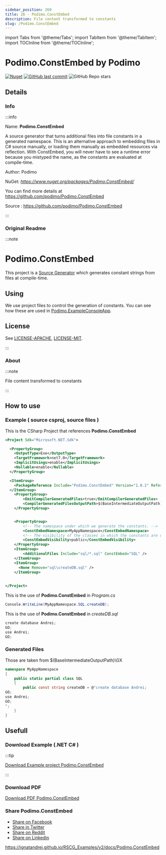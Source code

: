 ```yaml
---
sidebar_position: 260
title: 26 - Podimo.ConstEmbed
description: File content transformed to constants
slug: /Podimo.ConstEmbed
---
```

import Tabs from '@theme/Tabs';
import TabItem from '@theme/TabItem';
import TOCInline from '@theme/TOCInline';

# Podimo.ConstEmbed  by Podimo

<!---
<TOCInline toc={toc} />
-->
[![Nuget](https://img.shields.io/nuget/dt/Podimo.ConstEmbed?label=Podimo.ConstEmbed)](https://www.nuget.org/packages/Podimo.ConstEmbed/)
[![GitHub last commit](https://img.shields.io/github/last-commit/podimo/Podimo.ConstEmbed?label=updated)](https://github.com/podimo/Podimo.ConstEmbed)
![GitHub Repo stars](https://img.shields.io/github/stars/podimo/Podimo.ConstEmbed?style=social)

## Details

### Info
:::info

Name: **Podimo.ConstEmbed**

A source generator that turns additional files into file constants in a generated namespace.
            This is an alternative approach to embedding files in C# source manually,
            or loading them manually as embedded resources via reflection.
            With ConstEmbed, you will never have to see a runtime error because you mistyped the name,
            as the constants are evaluated at compile-time.

Author: Podimo

NuGet: 
*https://www.nuget.org/packages/Podimo.ConstEmbed/*   


You can find more details at https://github.com/podimo/Podimo.ConstEmbed

Source : https://github.com/podimo/Podimo.ConstEmbed

:::

### Original Readme
:::note

# Podimo.ConstEmbed

This project is a [Source Generator](https://docs.microsoft.com/en-us/dotnet/csharp/roslyn-sdk/source-generators-overview) which generates constant strings from files at compile-time.

## Using

We use project files to control the generation of constants.
You can see how these are used in [Podimo.ExampleConsoleApp](examples/Podimo.ExampleConsoleApp/Podimo.ExampleConsoleApp.csproj).

## License

See [LICENSE-APACHE](LICENSE-APACHE), [LICENSE-MIT](LICENSE-MIT).


:::

### About
:::note

File content transformed to constants


:::

## How to use

### Example ( source csproj, source files )

<Tabs>

<TabItem value="csproj" label="CSharp Project">

This is the CSharp Project that references **Podimo.ConstEmbed**
```xml showLineNumbers {11}
<Project Sdk="Microsoft.NET.Sdk">

  <PropertyGroup>
    <OutputType>Exe</OutputType>
    <TargetFramework>net7.0</TargetFramework>
    <ImplicitUsings>enable</ImplicitUsings>
    <Nullable>enable</Nullable>
  </PropertyGroup>

  <ItemGroup>
    <PackageReference Include="Podimo.ConstEmbed" Version="1.0.2" ReferenceOutputAssembly="false" OutputItemType="Analyzer" />
  </ItemGroup>
	<PropertyGroup>
		<EmitCompilerGeneratedFiles>true</EmitCompilerGeneratedFiles>
		<CompilerGeneratedFilesOutputPath>$(BaseIntermediateOutputPath)\GX</CompilerGeneratedFilesOutputPath>
	</PropertyGroup>


	<PropertyGroup>
		<!-- The namespace under which we generate the constants. -->
		<ConstEmbedNamespace>MyAppNamespace</ConstEmbedNamespace>
		<!-- The visibility of the classes in which the constants are declared. -->
		<ConstEmbedVisibility>public</ConstEmbedVisibility>
	</PropertyGroup>
	<ItemGroup>
		<AdditionalFiles Include="sql/*.sql" ConstEmbed="SQL" />
	</ItemGroup>
	<ItemGroup>
	  <None Remove="sql\createDB.sql" />
	</ItemGroup>
	
	
</Project>

```

</TabItem>

  <TabItem value="C:\gth\RSCG_Examples\v2\rscg_examples\Podimo.ConstEmbed\src\PodimoConstEmbedDemo\Program.cs" label="Program.cs" >

  This is the use of **Podimo.ConstEmbed** in *Program.cs*

```csharp showLineNumbers 
Console.WriteLine(MyAppNamespace.SQL.createDB);

```
  </TabItem>

  <TabItem value="C:\gth\RSCG_Examples\v2\rscg_examples\Podimo.ConstEmbed\src\PodimoConstEmbedDemo\sql\createDB.sql" label="createDB.sql" >

  This is the use of **Podimo.ConstEmbed** in *createDB.sql*

```csharp showLineNumbers 
create database Andrei;
GO;
use Andrei;
GO;

```
  </TabItem>

</Tabs>

### Generated Files

Those are taken from $(BaseIntermediateOutputPath)\GX

<Tabs>


<TabItem value="C:\gth\RSCG_Examples\v2\rscg_examples\Podimo.ConstEmbed\src\PodimoConstEmbedDemo\obj\GX\Podimo.ConstEmbed\Podimo.ConstEmbed.ConstEmbedGenerator\SQL.createDB.g.cs" label="SQL.createDB.g.cs" >


```csharp showLineNumbers 
namespace MyAppNamespace
{
    public static partial class SQL
    {
        public const string createDB = @"create database Andrei;
GO;
use Andrei;
GO;
";
    }
}
```

  </TabItem>


</Tabs>

## Usefull

### Download Example (.NET  C# )
:::tip

[Download Example project Podimo.ConstEmbed ](/sources/Podimo.ConstEmbed.zip)

:::

### Download PDF

[Download PDF Podimo.ConstEmbed ](/pdfs/Podimo.ConstEmbed.pdf)

### Share Podimo.ConstEmbed 

<ul>
  <li><a href="https://www.facebook.com/sharer/sharer.php?u=https%3A%2F%2Fignatandrei.github.io%2FRSCG_Examples%2Fv2%2Fdocs%2FPodimo.ConstEmbed&quote=Podimo.ConstEmbed" title="Share on Facebook" target="_blank">Share on Facebook</a></li>
  <li><a href="https://twitter.com/intent/tweet?source=https%3A%2F%2Fignatandrei.github.io%2FRSCG_Examples%2Fv2%2Fdocs%2FPodimo.ConstEmbed&text=Podimo.ConstEmbed:%20https%3A%2F%2Fignatandrei.github.io%2FRSCG_Examples%2Fv2%2Fdocs%2FPodimo.ConstEmbed" target="_blank" title="Tweet">Share in Twitter</a></li>
  <li><a href="http://www.reddit.com/submit?url=https%3A%2F%2Fignatandrei.github.io%2FRSCG_Examples%2Fv2%2Fdocs%2FPodimo.ConstEmbed&title=Podimo.ConstEmbed" target="_blank" title="Submit to Reddit">Share on Reddit</a></li>
  <li><a href="http://www.linkedin.com/shareArticle?mini=true&url=https%3A%2F%2Fignatandrei.github.io%2FRSCG_Examples%2Fv2%2Fdocs%2FPodimo.ConstEmbed&title=Podimo.ConstEmbed&summary=&source=https%3A%2F%2Fignatandrei.github.io%2FRSCG_Examples%2Fv2%2Fdocs%2FPodimo.ConstEmbed" target="_blank" title="Share on LinkedIn">Share on Linkedin</a></li>
</ul>

https://ignatandrei.github.io/RSCG_Examples/v2/docs/Podimo.ConstEmbed
